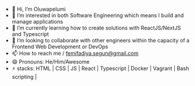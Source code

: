 - 👋 Hi, I’m Oluwapelumi
- 👀 I’m interested in both Software Engineering which means I build and manage applications
- 🌱 I’m currently learning how to create solutions with ReactJS/NextJS and Typescript
- 💞️ I’m looking to collaborate with other engineers within the capacity of a Frontend Web Development or DevOps
- 📫 How to reach me / femifadiya.segun@gmail.com
- 😄 Pronouns: He/Him/Awesome
- ⚡ stacks: HTML | CSS | JS | React | Typescript | Docker | Vagrant | Bash scripting | 

<!---
KodenOps/KodenOps is a ✨ special ✨ repository because its `README.md` (this file) appears on your GitHub profile.
You can click the Preview link to take a look at your changes.
--->
